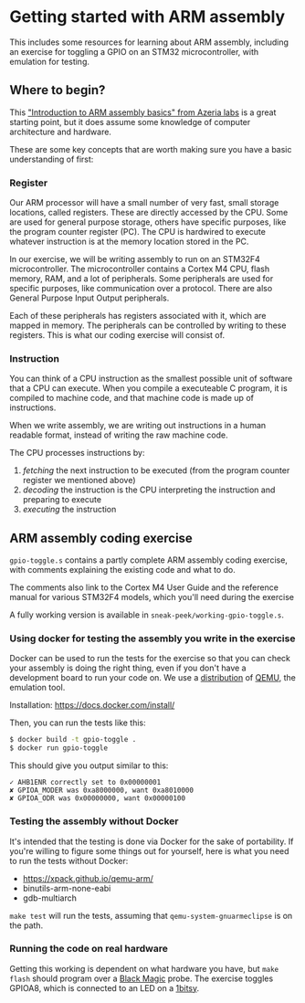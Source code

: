 # Getting started with ARM assembly
This includes some resources for learning about ARM assembly, including an
exercise for toggling a GPIO on an STM32 microcontroller, with emulation for
testing.

## Where to begin?

This ["Introduction to ARM assembly basics" from Azeria labs](https://azeria-labs.com/writing-arm-assembly-part-1/)
is a great starting point, but it does assume some knowledge of computer
architecture and hardware.

These are some key concepts that are worth making sure you have a basic
understanding of first:

### Register
Our ARM processor will have a small number of very fast, small storage
locations, called registers. These are directly accessed by the CPU. Some are
used for general purpose storage, others have specific purposes, like the
program counter register (PC). The CPU is hardwired to execute whatever
instruction is at the memory location stored in the PC.

In our exercise, we will be writing assembly to run on an STM32F4
microcontroller. The microcontroller contains a Cortex M4 CPU, flash memory,
RAM, and a lot of peripherals. Some peripherals are used for specific purposes,
like communication over a protocol. There are also General Purpose Input Output
peripherals.

Each of these peripherals has registers associated with it, which are mapped in
memory. The peripherals can be controlled by writing to these registers. This
is what our coding exercise will consist of.

### Instruction
You can think of a CPU instruction as the smallest possible unit of software
that a CPU can execute. When you compile a executeable C program, it is
compiled to machine code, and that machine code is made up of instructions.

When we write assembly, we are writing out instructions in a human readable
format, instead of writing the raw machine code.

The CPU processes instructions by:
1. *fetching* the next instruction to be executed (from the program counter
        register we mentioned above)
2. *decoding* the instruction is the CPU interpreting the instruction and
preparing to execute
3. *executing* the instruction

## ARM assembly coding exercise
`gpio-toggle.s` contains a partly complete ARM assembly coding exercise, with
comments explaining the existing code and what to do.

The comments also link to the Cortex M4 User Guide and the reference manual for
various STM32F4 models, which you'll need during the exercise

A fully working version is available in `sneak-peek/working-gpio-toggle.s`.

### Using docker for testing the assembly you write in the exercise
Docker can be used to run the tests for the exercise so that you can check your
assembly is doing the right thing, even if you don't have a development board
to run your code on. We use a [distribution](https://xpack.github.io/qemu-arm/)
of [QEMU](https://www.qemu.org/), the emulation tool.

Installation: https://docs.docker.com/install/

Then, you can run the tests like this:
```bash
$ docker build -t gpio-toggle .
$ docker run gpio-toggle
```

This should give you output similar to this:
```
✓ AHB1ENR correctly set to 0x00000001
✘ GPIOA_MODER was 0xa8000000, want 0xa8010000
✘ GPIOA_ODR was 0x00000000, want 0x00000100
```

### Testing the assembly without Docker
It's intended that the testing is done via Docker for the sake of portability.
If you're willing to figure some things out for yourself, here is what you need
to run the tests without Docker:

* https://xpack.github.io/qemu-arm/
* binutils-arm-none-eabi
* gdb-multiarch

`make test` will run the tests, assuming that `qemu-system-gnuarmeclipse` is
on the path.

### Running the code on real hardware
Getting this working is dependent on what hardware you have, but `make flash`
should program over a [Black Magic](https://github.com/blacksphere/blackmagic/wiki)
probe. The exercise toggles GPIOA8, which is connected to an LED on a
[1bitsy](https://1bitsy.org/).

